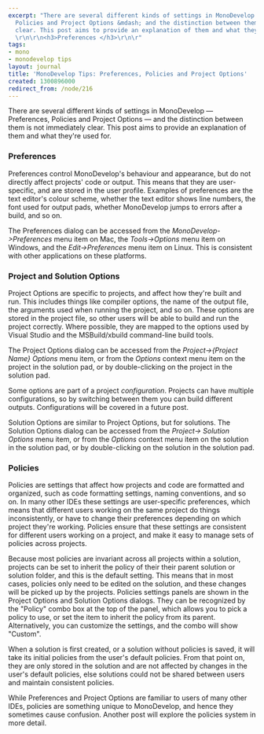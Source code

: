```yaml
---
excerpt: "There are several different kinds of settings in MonoDevelop &mdash; Preferences,
  Policies and Project Options &mdash; and the distinction between them is not immediately
  clear. This post aims to provide an explanation of them and what they're used for.
  \r\n\r\n<h3>Preferences </h3>\r\n\r"
tags:
- mono
- monodevelop tips
layout: journal
title: 'MonoDevelop Tips: Preferences, Policies and Project Options'
created: 1300896000
redirect_from: /node/216
---
```

There are several different kinds of settings in MonoDevelop &mdash; Preferences, Policies and Project Options &mdash; and the distinction between them is not immediately clear. This post aims to provide an explanation of them and what they're used for. 

<h3>Preferences </h3>

Preferences control MonoDevelop's behaviour and appearance, but do not directly affect projects' code or output. This means that they are user-specific, and are stored in the user profile. Examples of preferences are the text editor's colour scheme, whether the text editor shows line numbers, the font used for output pads, whether MonoDevelop jumps to errors after a build, and so on.

The Preferences dialog can be accessed from the <em>MonoDevelop->Preferences</em> menu item on Mac, the <em>Tools->Options</em> menu item on Windows, and the <em>Edit->Preferences</em> menu item on Linux. This is consistent with other applications on these platforms.

<h3>Project and Solution Options</h3>

Project Options are specific to projects, and affect how they're built and run. This includes things like compiler options, the name of the output file, the arguments used when running the project, and so on. These options are stored in the project file, so other users will be able to build and run the project correctly. Where possible, they are mapped to the options used by Visual Studio and the MSBuild/xbuild command-line build tools.

The Project Options dialog can be accessed from the <em>Project->{Project Name} Options</em> menu item, or from the <em>Options</em> context menu item on the project in the solution pad, or by double-clicking on the project in the solution pad.

Some options are part of a project <em>configuration</em>. Projects can have multiple configurations, so by switching between them you can build different outputs. Configurations will be covered in a future post.

Solution Options are similar to Project Options, but for solutions. The Solution Options dialog can be accessed from the <em>Project-> Solution Options</em> menu item, or from the <em>Options</em> context menu item on the solution in the solution pad, or by double-clicking on the solution in the solution pad.

<h3>Policies</h3>

Policies are settings that affect how projects and code are formatted and organized, such as code formatting settings, naming conventions, and so on. In many other IDEs these settings are user-specific preferences, which means that different users working on the same project do things inconsistently, or have to change their preferences depending on which project they're working. Policies ensure that these settings are consistent for different users working on a project, and make it easy to manage sets of policies across projects.

Because most policies are invariant across all projects within a solution, projects can be set to inherit the policy of their their parent solution or solution folder, and this is the default setting. This means that in most cases, policies only need to be edited on the solution, and these changes will be picked up by the projects. Policies settings panels are shown in the Project Options and Solution Options dialogs. They can be recognized by the "Policy" combo box at the top of the panel, which allows you to pick a policy to use, or set the item to inherit the policy from its parent. Alternatively, you can customize the settings, and the combo will show "Custom".

When a solution is first created, or a solution without policies is saved, it will take its initial policies from the user's default policies. From that point on, they are only stored in the solution and are not affected by changes in the user's default policies, else solutions could not be shared between users and maintain consistent policies.

While Preferences and Project Options are familiar to users of many other IDEs, policies are something unique to MonoDevelop, and hence they sometimes cause confusion. Another post will explore the policies system in more detail.
